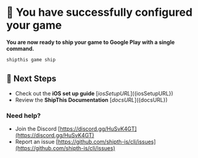 # 🎉 You have successfully configured your game

**You are now ready to ship your game to Google Play with a single command.**

```bash
shipthis game ship
```

## 🚀 Next Steps

- Check out the **iOS set up guide** [${iosSetupURL}](${iosSetupURL})
- Review the **ShipThis Documentation** [${docsURL}](${docsURL})

### Need help?

- Join the Discord [https://discord.gg/HuSvK4GT](https://discord.gg/HuSvK4GT)
- Report an issue [https://github.com/shipth-is/cli/issues](https://github.com/shipth-is/cli/issues)
